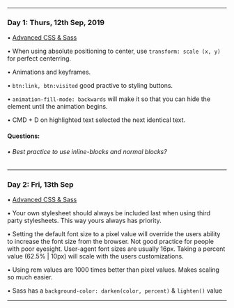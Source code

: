 ----

### Day 1: Thurs, 12th Sep, 2019

• [Advanced CSS & Sass](https://www.udemy.com/advanced-css-and-sass/)

• When using absolute positioning to center, use `transform: scale (x, y)` for perfect centerring.

• Animations and keyframes.

• `btn:link, btn:visited` good practive to styling buttons.

• `animation-fill-mode: backwards` will make it so that you can hide the element until the animation begins.

• CMD + D on highlighted text selected the next identical text.

#### Questions:

###### • Best practice to use inline-blocks and normal blocks?

----

### Day 2: Fri, 13th Sep

• [Advanced CSS & Sass](https://www.udemy.com/advanced-css-and-sass/)

• Your own stylesheet should always be included last when using third party stylesheets. This way yours always has priority.

• Setting the default font size to a pixel value will override the users ability to increase the font size from the browser. Not good practice for people with poor eyesight. User-agent font sizes are usually 16px. Taking a percent value (62.5% | 10px) will scale with the users customizations. 

• Using rem values are 1000 times better than pixel values. Makes scaling so much easier.

• Sass has a `background-color: darken(color, percent)` & `lighten()` value

----
